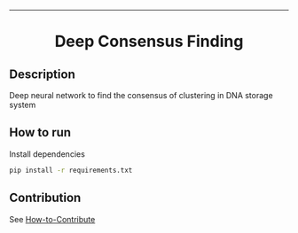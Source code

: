 
---

<div align="center">

# Deep Consensus Finding

<!-- [![SINGA](https://img.shields.io/badge/SINGA-803300?logoColor=white)](https://singa.apache.org/)
![coverage](https://img.shields.io/badge/coverage-25%25-yellowgreen)
![license](https://img.shields.io/badge/license-Apache-green) -->

</div>

## Description

Deep neural network to find the consensus of clustering in DNA storage system

## How to run

Install dependencies

```bash
pip install -r requirements.txt
```

## Contribution

See [How-to-Contribute](contributing.md)
